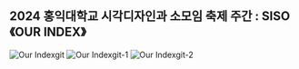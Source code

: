 ## 2024 홍익대학교 시각디자인과 소모임 축제 주간 : SISO 《OUR INDEX》

![Our Indexgit](https://github.com/rachel5640/hivcdsiso2024/assets/111034927/865a7d8f-e673-4644-a839-27d24fe593c2)
![Our Indexgit-1](https://github.com/rachel5640/hivcdsiso2024/assets/111034927/b5c544ef-328d-4c8e-9875-b55b80ffd48a)
![Our Indexgit-2](https://github.com/rachel5640/hivcdsiso2024/assets/111034927/d95f2768-7cf9-4a9c-a524-327faacf35ce)

